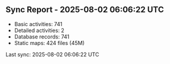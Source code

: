 ## Sync Report - 2025-08-02 06:06:22 UTC

- Basic activities: 741
- Detailed activities: 2
- Database records: 741
- Static maps: 424 files (45M)

Last sync: 2025-08-02 06:06:22 UTC
